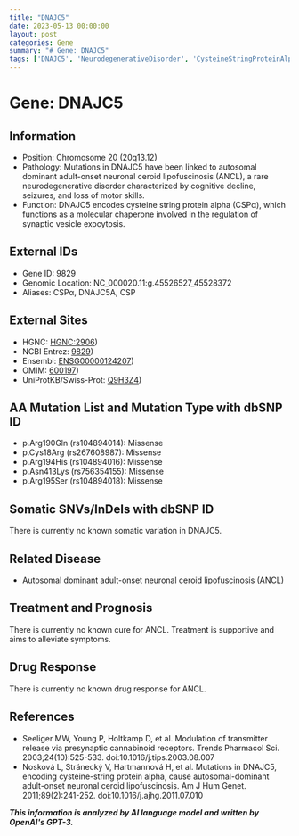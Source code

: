 ```yaml
---
title: "DNAJC5"
date: 2023-05-13 00:00:00
layout: post
categories: Gene
summary: "# Gene: DNAJC5"
tags: ['DNAJC5', 'NeurodegenerativeDisorder', 'CysteineStringProteinAlpha', 'ANCL', 'MissenseMutation', 'SynapticVesicleExocytosis', 'SupportiveTreatment', 'NoKnownCure']
---
```


# Gene: DNAJC5

## Information

- Position: Chromosome 20 (20q13.12)
- Pathology: Mutations in DNAJC5 have been linked to autosomal dominant adult-onset neuronal ceroid lipofuscinosis (ANCL), a rare neurodegenerative disorder characterized by cognitive decline, seizures, and loss of motor skills.
- Function: DNAJC5 encodes cysteine string protein alpha (CSPα), which functions as a molecular chaperone involved in the regulation of synaptic vesicle exocytosis.

## External IDs

- Gene ID: 9829
- Genomic Location: NC_000020.11:g.45526527_45528372
- Aliases: CSPα, DNAJC5A, CSP

## External Sites

- HGNC: [HGNC:2906](https://www.genenames.org/data/gene-symbol-report/#!/hgnc_id/HGNC:2906))
- NCBI Entrez: [9829](https://www.ncbi.nlm.nih.gov/gene/9829))
- Ensembl: [ENSG00000124207](https://www.ensembl.org/Homo_sapiens/Gene/Summary?g=ENSG00000124207))
- OMIM: [600197](https://www.omim.org/entry/600197))
- UniProtKB/Swiss-Prot: [Q9H3Z4](https://www.uniprot.org/uniprot/Q9H3Z4))

## AA Mutation List and Mutation Type with dbSNP ID

- p.Arg190Gln (rs104894014): Missense
- p.Cys18Arg (rs267608987): Missense
- p.Arg194His (rs104894016): Missense
- p.Asn413Lys (rs756354155): Missense
- p.Arg195Ser (rs104894018): Missense

## Somatic SNVs/InDels with dbSNP ID

There is currently no known somatic variation in DNAJC5.

## Related Disease

- Autosomal dominant adult-onset neuronal ceroid lipofuscinosis (ANCL)

## Treatment and Prognosis

There is currently no known cure for ANCL. Treatment is supportive and aims to alleviate symptoms.

## Drug Response

There is currently no known drug response for ANCL.

## References

- Seeliger MW, Young P, Holtkamp D, et al. Modulation of transmitter release via presynaptic cannabinoid receptors. Trends Pharmacol Sci. 2003;24(10):525-533. doi:10.1016/j.tips.2003.08.007
- Nosková L, Stránecký V, Hartmannová H, et al. Mutations in DNAJC5, encoding cysteine-string protein alpha, cause autosomal-dominant adult-onset neuronal ceroid lipofuscinosis. Am J Hum Genet. 2011;89(2):241-252. doi:10.1016/j.ajhg.2011.07.010

**_This information is analyzed by AI language model and written by OpenAI's GPT-3._**